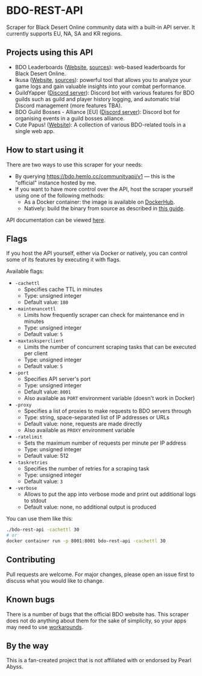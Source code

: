 # BDO-REST-API
Scraper for Black Desert Online community data with a built-in API server. It currently supports EU, NA, SA and KR regions.

## Projects using this API
- BDO Leaderboards ([Website](https://bdo.hemlo.cc/leaderboards), [sources](https://github.com/man90es/BDO-Leaderboards)): web-based leaderboards for Black Desert Online.
- Ikusa ([Website](https://ikusa.site), [sources](https://github.com/sch-28/ikusa_api)): powerful tool that allows you to analyze your game logs and gain valuable insights into your combat performance.
- GuildYapper ([Discord server](https://discord.gg/x2nKYuu2Z2)): Discord bot with various features for BDO guilds such as guild and player history logging, and automatic trial Discord management (more features TBA).
- BDO Guild Bosses - Alliance [EU] ([Discord server](https://discord.gg/735bYrQWKr)): Discord bot for organising events in a guild bosses alliance.
- Cute Papus! ([Website](https://cutepap.us/)): A collection of various BDO-related tools in a single web app.

## How to start using it
There are two ways to use this scraper for your needs:
* By querying https://bdo.hemlo.cc/communityapi/v1 — this is the "official" instance hosted by me.
* If you want to have more control over the API, host the scraper yourself using one of the following methods:
  - As a Docker container: the image is available on [DockerHub](https://hub.docker.com/r/man90/bdo-rest-api).
  - Natively: build the binary from source as described in [this guide](docs/buildingFromSource.md).

API documentation can be viewed [here](https://man90es.github.io/BDO-REST-API/).

## Flags
If you host the API yourself, either via Docker or natively, you can control some of its features by executing it with flags.

Available flags:
- `-cachettl`
	- Specifies cache TTL in minutes
	- Type: unsigned integer
	- Default value: `180`
- `-maintenancettl`
	- Limits how frequently scraper can check for maintenance end in minutes
	- Type: unsigned integer
	- Default value: `5`
- `-maxtasksperclient`
	- Limits the number of concurrent scraping tasks that can be executed per client
	- Type: unsigned integer
	- Default value: `5`
- `-port`
	- Specifies API server's port
	- Type: unsigned integer
	- Default value: `8001`
	- Also available as `PORT` environment variable (doesn't work in Docker)
- `-proxy`
	- Specifies a list of proxies to make requests to BDO servers through
	- Type: string, space-separated list of IP addresses or URLs
	- Default value: none, requests are made directly
	- Also available as `PROXY` environment variable
- `-ratelimit`
	- Sets the maximum number of requests per minute per IP address
	- Type: unsigned integer
	- Default value: 512
- `-taskretries`
	- Specifies the number of retries for a scraping task
	- Type: unsigned integer
	- Default value: `3`
- `-verbose`
	- Allows to put the app into verbose mode and print out additional logs to stdout
	- Default value: none, no additional output is produced

You can use them like this:
```bash
./bdo-rest-api -cachettl 30
# or
docker container run -p 8001:8001 bdo-rest-api -cachettl 30
```

## Contributing
Pull requests are welcome. For major changes, please open an issue first to discuss what you would like to change.

## Known bugs
There is a number of bugs that the official BDO website has. This scraper does not do anything about them for the sake of simplicity, so your apps may need to use [workarounds](docs/brokenStuff.md).

## By the way
This is a fan-created project that is not affiliated with or endorsed by Pearl Abyss.
